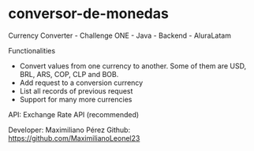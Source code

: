 # conversor-de-monedas
Currency Converter - Challenge ONE - Java - Backend - AluraLatam

Functionalities
- Convert values from one currency to another. Some of them are USD, BRL, ARS, COP, CLP and BOB. 
- Add request to a conversion currency
- List all records of previous request
- Support for many more currencies

API: Exchange Rate API (recommended)

Developer: Maximiliano Pérez
Github: https://github.com/MaximilianoLeonel23


